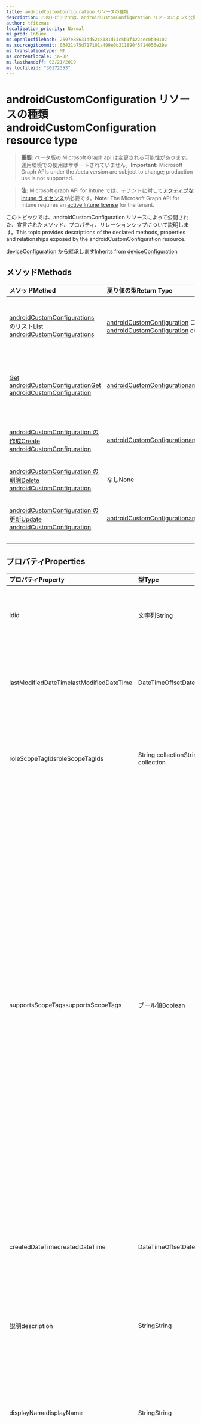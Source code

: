 ```yaml
---
title: androidCustomConfiguration リソースの種類
description: このトピックでは、androidCustomConfiguration リソースによって公開された、宣言されたメソッド、プロパティ、リレーションシップについて説明します。
author: tfitzmac
localization_priority: Normal
ms.prod: Intune
ms.openlocfilehash: 2597e85631dd52c8181d14c5b1f422cec0b30102
ms.sourcegitcommit: 03421b75d717101a499e0b311890f5714056e29e
ms.translationtype: MT
ms.contentlocale: ja-JP
ms.lasthandoff: 02/21/2019
ms.locfileid: "30172353"
---
```

# <a name="androidcustomconfiguration-resource-type"></a><span data-ttu-id="9e2f9-103">androidCustomConfiguration リソースの種類</span><span class="sxs-lookup"><span data-stu-id="9e2f9-103">androidCustomConfiguration resource type</span></span>

> <span data-ttu-id="9e2f9-104">**重要:** ベータ版の Microsoft Graph api は変更される可能性があります。運用環境での使用はサポートされていません。</span><span class="sxs-lookup"><span data-stu-id="9e2f9-104">**Important:** Microsoft Graph APIs under the /beta version are subject to change; production use is not supported.</span></span>

> <span data-ttu-id="9e2f9-105">**注:** Microsoft graph API for Intune では、テナントに対して[アクティブな intune ライセンス](https://go.microsoft.com/fwlink/?linkid=839381)が必要です。</span><span class="sxs-lookup"><span data-stu-id="9e2f9-105">**Note:** The Microsoft Graph API for Intune requires an [active Intune license](https://go.microsoft.com/fwlink/?linkid=839381) for the tenant.</span></span>

<span data-ttu-id="9e2f9-106">このトピックでは、androidCustomConfiguration リソースによって公開された、宣言されたメソッド、プロパティ、リレーションシップについて説明します。</span><span class="sxs-lookup"><span data-stu-id="9e2f9-106">This topic provides descriptions of the declared methods, properties and relationships exposed by the androidCustomConfiguration resource.</span></span>


<span data-ttu-id="9e2f9-107">[deviceConfiguration](../resources/intune-deviceconfig-deviceconfiguration.md) から継承します</span><span class="sxs-lookup"><span data-stu-id="9e2f9-107">Inherits from [deviceConfiguration](../resources/intune-deviceconfig-deviceconfiguration.md)</span></span>

## <a name="methods"></a><span data-ttu-id="9e2f9-108">メソッド</span><span class="sxs-lookup"><span data-stu-id="9e2f9-108">Methods</span></span>
|<span data-ttu-id="9e2f9-109">メソッド</span><span class="sxs-lookup"><span data-stu-id="9e2f9-109">Method</span></span>|<span data-ttu-id="9e2f9-110">戻り値の型</span><span class="sxs-lookup"><span data-stu-id="9e2f9-110">Return Type</span></span>|<span data-ttu-id="9e2f9-111">説明</span><span class="sxs-lookup"><span data-stu-id="9e2f9-111">Description</span></span>|
|:---|:---|:---|
|[<span data-ttu-id="9e2f9-112">androidCustomConfigurations のリスト</span><span class="sxs-lookup"><span data-stu-id="9e2f9-112">List androidCustomConfigurations</span></span>](../api/intune-deviceconfig-androidcustomconfiguration-list.md)|<span data-ttu-id="9e2f9-113">[androidCustomConfiguration](../resources/intune-deviceconfig-androidcustomconfiguration.md) コレクション</span><span class="sxs-lookup"><span data-stu-id="9e2f9-113">[androidCustomConfiguration](../resources/intune-deviceconfig-androidcustomconfiguration.md) collection</span></span>|<span data-ttu-id="9e2f9-114">[androidCustomConfiguration](../resources/intune-deviceconfig-androidcustomconfiguration.md) オブジェクトのプロパティとリレーションシップをリストします。</span><span class="sxs-lookup"><span data-stu-id="9e2f9-114">List properties and relationships of the [androidCustomConfiguration](../resources/intune-deviceconfig-androidcustomconfiguration.md) objects.</span></span>|
|[<span data-ttu-id="9e2f9-115">Get androidCustomConfiguration</span><span class="sxs-lookup"><span data-stu-id="9e2f9-115">Get androidCustomConfiguration</span></span>](../api/intune-deviceconfig-androidcustomconfiguration-get.md)|[<span data-ttu-id="9e2f9-116">androidCustomConfiguration</span><span class="sxs-lookup"><span data-stu-id="9e2f9-116">androidCustomConfiguration</span></span>](../resources/intune-deviceconfig-androidcustomconfiguration.md)|<span data-ttu-id="9e2f9-117">[androidCustomConfiguration](../resources/intune-deviceconfig-androidcustomconfiguration.md) オブジェクトのプロパティとリレーションシップを読み取ります。</span><span class="sxs-lookup"><span data-stu-id="9e2f9-117">Read properties and relationships of the [androidCustomConfiguration](../resources/intune-deviceconfig-androidcustomconfiguration.md) object.</span></span>|
|[<span data-ttu-id="9e2f9-118">androidCustomConfiguration の作成</span><span class="sxs-lookup"><span data-stu-id="9e2f9-118">Create androidCustomConfiguration</span></span>](../api/intune-deviceconfig-androidcustomconfiguration-create.md)|[<span data-ttu-id="9e2f9-119">androidCustomConfiguration</span><span class="sxs-lookup"><span data-stu-id="9e2f9-119">androidCustomConfiguration</span></span>](../resources/intune-deviceconfig-androidcustomconfiguration.md)|<span data-ttu-id="9e2f9-120">新しい [androidCustomConfiguration](../resources/intune-deviceconfig-androidcustomconfiguration.md) オブジェクトを作成します。</span><span class="sxs-lookup"><span data-stu-id="9e2f9-120">Create a new [androidCustomConfiguration](../resources/intune-deviceconfig-androidcustomconfiguration.md) object.</span></span>|
|[<span data-ttu-id="9e2f9-121">androidCustomConfiguration の削除</span><span class="sxs-lookup"><span data-stu-id="9e2f9-121">Delete androidCustomConfiguration</span></span>](../api/intune-deviceconfig-androidcustomconfiguration-delete.md)|<span data-ttu-id="9e2f9-122">なし</span><span class="sxs-lookup"><span data-stu-id="9e2f9-122">None</span></span>|<span data-ttu-id="9e2f9-123">[androidCustomConfiguration](../resources/intune-deviceconfig-androidcustomconfiguration.md) を削除します。</span><span class="sxs-lookup"><span data-stu-id="9e2f9-123">Deletes a [androidCustomConfiguration](../resources/intune-deviceconfig-androidcustomconfiguration.md).</span></span>|
|[<span data-ttu-id="9e2f9-124">androidCustomConfiguration の更新</span><span class="sxs-lookup"><span data-stu-id="9e2f9-124">Update androidCustomConfiguration</span></span>](../api/intune-deviceconfig-androidcustomconfiguration-update.md)|[<span data-ttu-id="9e2f9-125">androidCustomConfiguration</span><span class="sxs-lookup"><span data-stu-id="9e2f9-125">androidCustomConfiguration</span></span>](../resources/intune-deviceconfig-androidcustomconfiguration.md)|<span data-ttu-id="9e2f9-126">[androidCustomConfiguration](../resources/intune-deviceconfig-androidcustomconfiguration.md) オブジェクトのプロパティを更新します。</span><span class="sxs-lookup"><span data-stu-id="9e2f9-126">Update the properties of a [androidCustomConfiguration](../resources/intune-deviceconfig-androidcustomconfiguration.md) object.</span></span>|

## <a name="properties"></a><span data-ttu-id="9e2f9-127">プロパティ</span><span class="sxs-lookup"><span data-stu-id="9e2f9-127">Properties</span></span>
|<span data-ttu-id="9e2f9-128">プロパティ</span><span class="sxs-lookup"><span data-stu-id="9e2f9-128">Property</span></span>|<span data-ttu-id="9e2f9-129">型</span><span class="sxs-lookup"><span data-stu-id="9e2f9-129">Type</span></span>|<span data-ttu-id="9e2f9-130">説明</span><span class="sxs-lookup"><span data-stu-id="9e2f9-130">Description</span></span>|
|:---|:---|:---|
|<span data-ttu-id="9e2f9-131">id</span><span class="sxs-lookup"><span data-stu-id="9e2f9-131">id</span></span>|<span data-ttu-id="9e2f9-132">文字列</span><span class="sxs-lookup"><span data-stu-id="9e2f9-132">String</span></span>|<span data-ttu-id="9e2f9-133">エンティティのキー。</span><span class="sxs-lookup"><span data-stu-id="9e2f9-133">Key of the entity.</span></span> <span data-ttu-id="9e2f9-134">[deviceConfiguration](../resources/intune-deviceconfig-deviceconfiguration.md) から継承します</span><span class="sxs-lookup"><span data-stu-id="9e2f9-134">Inherited from [deviceConfiguration](../resources/intune-deviceconfig-deviceconfiguration.md)</span></span>|
|<span data-ttu-id="9e2f9-135">lastModifiedDateTime</span><span class="sxs-lookup"><span data-stu-id="9e2f9-135">lastModifiedDateTime</span></span>|<span data-ttu-id="9e2f9-136">DateTimeOffset</span><span class="sxs-lookup"><span data-stu-id="9e2f9-136">DateTimeOffset</span></span>|<span data-ttu-id="9e2f9-137">オブジェクトが最後に変更された DateTime。</span><span class="sxs-lookup"><span data-stu-id="9e2f9-137">DateTime the object was last modified.</span></span> <span data-ttu-id="9e2f9-138">[deviceConfiguration](../resources/intune-deviceconfig-deviceconfiguration.md) から継承します</span><span class="sxs-lookup"><span data-stu-id="9e2f9-138">Inherited from [deviceConfiguration](../resources/intune-deviceconfig-deviceconfiguration.md)</span></span>|
|<span data-ttu-id="9e2f9-139">roleScopeTagIds</span><span class="sxs-lookup"><span data-stu-id="9e2f9-139">roleScopeTagIds</span></span>|<span data-ttu-id="9e2f9-140">String collection</span><span class="sxs-lookup"><span data-stu-id="9e2f9-140">String collection</span></span>|<span data-ttu-id="9e2f9-141">このエンティティインスタンスの範囲タグのリスト。</span><span class="sxs-lookup"><span data-stu-id="9e2f9-141">List of Scope Tags for this Entity instance.</span></span> <span data-ttu-id="9e2f9-142">[deviceConfiguration](../resources/intune-deviceconfig-deviceconfiguration.md) から継承します</span><span class="sxs-lookup"><span data-stu-id="9e2f9-142">Inherited from [deviceConfiguration](../resources/intune-deviceconfig-deviceconfiguration.md)</span></span>|
|<span data-ttu-id="9e2f9-143">supportsScopeTags</span><span class="sxs-lookup"><span data-stu-id="9e2f9-143">supportsScopeTags</span></span>|<span data-ttu-id="9e2f9-144">ブール値</span><span class="sxs-lookup"><span data-stu-id="9e2f9-144">Boolean</span></span>|<span data-ttu-id="9e2f9-145">基になるデバイス構成がスコープタグの割り当てをサポートしているかどうかを示します。</span><span class="sxs-lookup"><span data-stu-id="9e2f9-145">Indicates whether or not the underlying Device Configuration supports the assignment of scope tags.</span></span> <span data-ttu-id="9e2f9-146">この値が false である場合、ScopeTags プロパティへの割り当ては許可されません。エンティティは、スコープを持つユーザーには表示されません。</span><span class="sxs-lookup"><span data-stu-id="9e2f9-146">Assigning to the ScopeTags property is not allowed when this value is false and entities will not be visible to scoped users.</span></span> <span data-ttu-id="9e2f9-147">これは Silverlight で作成された従来のポリシーに対して実行され、Azure ポータルでポリシーを削除して再作成することによって解決できます。</span><span class="sxs-lookup"><span data-stu-id="9e2f9-147">This occurs for Legacy policies created in Silverlight and can be resolved by deleting and recreating the policy in the Azure Portal.</span></span> <span data-ttu-id="9e2f9-148">このプロパティは読み取りのみ可能です。</span><span class="sxs-lookup"><span data-stu-id="9e2f9-148">This property is read-only.</span></span> <span data-ttu-id="9e2f9-149">[deviceConfiguration](../resources/intune-deviceconfig-deviceconfiguration.md) から継承します</span><span class="sxs-lookup"><span data-stu-id="9e2f9-149">Inherited from [deviceConfiguration](../resources/intune-deviceconfig-deviceconfiguration.md)</span></span>|
|<span data-ttu-id="9e2f9-150">createdDateTime</span><span class="sxs-lookup"><span data-stu-id="9e2f9-150">createdDateTime</span></span>|<span data-ttu-id="9e2f9-151">DateTimeOffset</span><span class="sxs-lookup"><span data-stu-id="9e2f9-151">DateTimeOffset</span></span>|<span data-ttu-id="9e2f9-152">オブジェクトが作成された DateTime。</span><span class="sxs-lookup"><span data-stu-id="9e2f9-152">DateTime the object was created.</span></span> <span data-ttu-id="9e2f9-153">[deviceConfiguration](../resources/intune-deviceconfig-deviceconfiguration.md) から継承します</span><span class="sxs-lookup"><span data-stu-id="9e2f9-153">Inherited from [deviceConfiguration](../resources/intune-deviceconfig-deviceconfiguration.md)</span></span>|
|<span data-ttu-id="9e2f9-154">説明</span><span class="sxs-lookup"><span data-stu-id="9e2f9-154">description</span></span>|<span data-ttu-id="9e2f9-155">String</span><span class="sxs-lookup"><span data-stu-id="9e2f9-155">String</span></span>|<span data-ttu-id="9e2f9-156">デバイス構成について管理者が提供した説明。</span><span class="sxs-lookup"><span data-stu-id="9e2f9-156">Admin provided description of the Device Configuration.</span></span> <span data-ttu-id="9e2f9-157">[deviceConfiguration](../resources/intune-deviceconfig-deviceconfiguration.md) から継承します</span><span class="sxs-lookup"><span data-stu-id="9e2f9-157">Inherited from [deviceConfiguration](../resources/intune-deviceconfig-deviceconfiguration.md)</span></span>|
|<span data-ttu-id="9e2f9-158">displayName</span><span class="sxs-lookup"><span data-stu-id="9e2f9-158">displayName</span></span>|<span data-ttu-id="9e2f9-159">String</span><span class="sxs-lookup"><span data-stu-id="9e2f9-159">String</span></span>|<span data-ttu-id="9e2f9-160">デバイス構成について管理者が指定した名前。</span><span class="sxs-lookup"><span data-stu-id="9e2f9-160">Admin provided name of the device configuration.</span></span> <span data-ttu-id="9e2f9-161">[deviceConfiguration](../resources/intune-deviceconfig-deviceconfiguration.md) から継承します</span><span class="sxs-lookup"><span data-stu-id="9e2f9-161">Inherited from [deviceConfiguration](../resources/intune-deviceconfig-deviceconfiguration.md)</span></span>|
|<span data-ttu-id="9e2f9-162">version</span><span class="sxs-lookup"><span data-stu-id="9e2f9-162">version</span></span>|<span data-ttu-id="9e2f9-163">Int32</span><span class="sxs-lookup"><span data-stu-id="9e2f9-163">Int32</span></span>|<span data-ttu-id="9e2f9-164">デバイス構成のバージョン。</span><span class="sxs-lookup"><span data-stu-id="9e2f9-164">Version of the device configuration.</span></span> <span data-ttu-id="9e2f9-165">[deviceConfiguration](../resources/intune-deviceconfig-deviceconfiguration.md) から継承します</span><span class="sxs-lookup"><span data-stu-id="9e2f9-165">Inherited from [deviceConfiguration](../resources/intune-deviceconfig-deviceconfiguration.md)</span></span>|
|<span data-ttu-id="9e2f9-166">omaSettings</span><span class="sxs-lookup"><span data-stu-id="9e2f9-166">omaSettings</span></span>|<span data-ttu-id="9e2f9-167">[omaSetting](../resources/intune-deviceconfig-omasetting.md) コレクション</span><span class="sxs-lookup"><span data-stu-id="9e2f9-167">[omaSetting](../resources/intune-deviceconfig-omasetting.md) collection</span></span>|<span data-ttu-id="9e2f9-168">OMA 設定。</span><span class="sxs-lookup"><span data-stu-id="9e2f9-168">OMA settings.</span></span> <span data-ttu-id="9e2f9-169">このコレクションには、最大で 1000 個の要素を含めることができます。</span><span class="sxs-lookup"><span data-stu-id="9e2f9-169">This collection can contain a maximum of 1000 elements.</span></span>|

## <a name="relationships"></a><span data-ttu-id="9e2f9-170">リレーションシップ</span><span class="sxs-lookup"><span data-stu-id="9e2f9-170">Relationships</span></span>
|<span data-ttu-id="9e2f9-171">リレーションシップ</span><span class="sxs-lookup"><span data-stu-id="9e2f9-171">Relationship</span></span>|<span data-ttu-id="9e2f9-172">型</span><span class="sxs-lookup"><span data-stu-id="9e2f9-172">Type</span></span>|<span data-ttu-id="9e2f9-173">説明</span><span class="sxs-lookup"><span data-stu-id="9e2f9-173">Description</span></span>|
|:---|:---|:---|
|<span data-ttu-id="9e2f9-174">groupAssignments</span><span class="sxs-lookup"><span data-stu-id="9e2f9-174">groupAssignments</span></span>|<span data-ttu-id="9e2f9-175">[deviceConfigurationGroupAssignment](../resources/intune-deviceconfig-deviceconfigurationgroupassignment.md)コレクション</span><span class="sxs-lookup"><span data-stu-id="9e2f9-175">[deviceConfigurationGroupAssignment](../resources/intune-deviceconfig-deviceconfigurationgroupassignment.md) collection</span></span>|<span data-ttu-id="9e2f9-176">デバイスの構成プロファイルのグループ割り当てのリストです。</span><span class="sxs-lookup"><span data-stu-id="9e2f9-176">The list of group assignments for the device configuration profile.</span></span> <span data-ttu-id="9e2f9-177">[deviceConfiguration](../resources/intune-deviceconfig-deviceconfiguration.md) から継承します</span><span class="sxs-lookup"><span data-stu-id="9e2f9-177">Inherited from [deviceConfiguration](../resources/intune-deviceconfig-deviceconfiguration.md)</span></span>|
|<span data-ttu-id="9e2f9-178">assignments</span><span class="sxs-lookup"><span data-stu-id="9e2f9-178">assignments</span></span>|<span data-ttu-id="9e2f9-179">[deviceConfigurationAssignment](../resources/intune-deviceconfig-deviceconfigurationassignment.md) コレクション</span><span class="sxs-lookup"><span data-stu-id="9e2f9-179">[deviceConfigurationAssignment](../resources/intune-deviceconfig-deviceconfigurationassignment.md) collection</span></span>|<span data-ttu-id="9e2f9-180">デバイスの構成プロファイルの割り当てのリスト。</span><span class="sxs-lookup"><span data-stu-id="9e2f9-180">The list of assignments for the device configuration profile.</span></span> <span data-ttu-id="9e2f9-181">[deviceConfiguration](../resources/intune-deviceconfig-deviceconfiguration.md) から継承します</span><span class="sxs-lookup"><span data-stu-id="9e2f9-181">Inherited from [deviceConfiguration](../resources/intune-deviceconfig-deviceconfiguration.md)</span></span>|
|<span data-ttu-id="9e2f9-182">deviceStatuses</span><span class="sxs-lookup"><span data-stu-id="9e2f9-182">deviceStatuses</span></span>|<span data-ttu-id="9e2f9-183">[deviceConfigurationDeviceStatus](../resources/intune-deviceconfig-deviceconfigurationdevicestatus.md) コレクション</span><span class="sxs-lookup"><span data-stu-id="9e2f9-183">[deviceConfigurationDeviceStatus](../resources/intune-deviceconfig-deviceconfigurationdevicestatus.md) collection</span></span>|<span data-ttu-id="9e2f9-184">デバイスごとのデバイス構成のインストール状況。</span><span class="sxs-lookup"><span data-stu-id="9e2f9-184">Device configuration installation status by device.</span></span> <span data-ttu-id="9e2f9-185">[deviceConfiguration](../resources/intune-deviceconfig-deviceconfiguration.md) から継承します</span><span class="sxs-lookup"><span data-stu-id="9e2f9-185">Inherited from [deviceConfiguration](../resources/intune-deviceconfig-deviceconfiguration.md)</span></span>|
|<span data-ttu-id="9e2f9-186">userStatuses</span><span class="sxs-lookup"><span data-stu-id="9e2f9-186">userStatuses</span></span>|<span data-ttu-id="9e2f9-187">[deviceConfigurationUserStatus](../resources/intune-deviceconfig-deviceconfigurationuserstatus.md) コレクション</span><span class="sxs-lookup"><span data-stu-id="9e2f9-187">[deviceConfigurationUserStatus](../resources/intune-deviceconfig-deviceconfigurationuserstatus.md) collection</span></span>|<span data-ttu-id="9e2f9-188">ユーザーごとのデバイス構成のインストール状態。</span><span class="sxs-lookup"><span data-stu-id="9e2f9-188">Device configuration installation status by user.</span></span> <span data-ttu-id="9e2f9-189">[deviceConfiguration](../resources/intune-deviceconfig-deviceconfiguration.md) から継承します</span><span class="sxs-lookup"><span data-stu-id="9e2f9-189">Inherited from [deviceConfiguration](../resources/intune-deviceconfig-deviceconfiguration.md)</span></span>|
|<span data-ttu-id="9e2f9-190">deviceStatusOverview</span><span class="sxs-lookup"><span data-stu-id="9e2f9-190">deviceStatusOverview</span></span>|[<span data-ttu-id="9e2f9-191">deviceConfigurationDeviceOverview</span><span class="sxs-lookup"><span data-stu-id="9e2f9-191">deviceConfigurationDeviceOverview</span></span>](../resources/intune-deviceconfig-deviceconfigurationdeviceoverview.md)|<span data-ttu-id="9e2f9-192">デバイス構成のデバイス状態の概要 ([deviceConfiguration](../resources/intune-deviceconfig-deviceconfiguration.md) から継承)</span><span class="sxs-lookup"><span data-stu-id="9e2f9-192">Device Configuration devices status overview Inherited from [deviceConfiguration](../resources/intune-deviceconfig-deviceconfiguration.md)</span></span>|
|<span data-ttu-id="9e2f9-193">userStatusOverview</span><span class="sxs-lookup"><span data-stu-id="9e2f9-193">userStatusOverview</span></span>|[<span data-ttu-id="9e2f9-194">deviceConfigurationUserOverview</span><span class="sxs-lookup"><span data-stu-id="9e2f9-194">deviceConfigurationUserOverview</span></span>](../resources/intune-deviceconfig-deviceconfigurationuseroverview.md)|<span data-ttu-id="9e2f9-195">デバイス構成のユーザー状態の概要 ([deviceConfiguration](../resources/intune-deviceconfig-deviceconfiguration.md) から継承)</span><span class="sxs-lookup"><span data-stu-id="9e2f9-195">Device Configuration users status overview Inherited from [deviceConfiguration](../resources/intune-deviceconfig-deviceconfiguration.md)</span></span>|
|<span data-ttu-id="9e2f9-196">deviceSettingStateSummaries</span><span class="sxs-lookup"><span data-stu-id="9e2f9-196">deviceSettingStateSummaries</span></span>|<span data-ttu-id="9e2f9-197">[settingStateDeviceSummary](../resources/intune-deviceconfig-settingstatedevicesummary.md) コレクション</span><span class="sxs-lookup"><span data-stu-id="9e2f9-197">[settingStateDeviceSummary](../resources/intune-deviceconfig-settingstatedevicesummary.md) collection</span></span>|<span data-ttu-id="9e2f9-198">デバイス構成設定状態のデバイスの要約 ([deviceConfiguration](../resources/intune-deviceconfig-deviceconfiguration.md) から継承)</span><span class="sxs-lookup"><span data-stu-id="9e2f9-198">Device Configuration Setting State Device Summary Inherited from [deviceConfiguration](../resources/intune-deviceconfig-deviceconfiguration.md)</span></span>|

## <a name="json-representation"></a><span data-ttu-id="9e2f9-199">JSON 表記</span><span class="sxs-lookup"><span data-stu-id="9e2f9-199">JSON Representation</span></span>
<span data-ttu-id="9e2f9-200">以下は、リソースの JSON 表記です。</span><span class="sxs-lookup"><span data-stu-id="9e2f9-200">Here is a JSON representation of the resource.</span></span>
<!-- {
  "blockType": "resource",
  "keyProperty": "id",
  "@odata.type": "microsoft.graph.androidCustomConfiguration"
}
-->
``` json
{
  "@odata.type": "#microsoft.graph.androidCustomConfiguration",
  "id": "String (identifier)",
  "lastModifiedDateTime": "String (timestamp)",
  "roleScopeTagIds": [
    "String"
  ],
  "supportsScopeTags": true,
  "createdDateTime": "String (timestamp)",
  "description": "String",
  "displayName": "String",
  "version": 1024,
  "omaSettings": [
    {
      "@odata.type": "microsoft.graph.omaSettingInteger",
      "displayName": "String",
      "description": "String",
      "omaUri": "String",
      "value": 1024
    }
  ]
}
```




